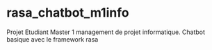 # rasa_chatbot_m1info
Projet Etudiant Master 1 management de projet informatique. Chatbot basique avec le framework rasa
